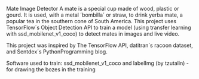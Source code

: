 Mate Image Detector
A mate is a special cup made of wood, plastic or gourd. It is used, with a metal ´bombilla´ or straw, to drink yerba mate, a popular tea in the southern cone of South America. This project uses TensorFlow´s Object Detection API to train a model (using transfer learning with ssd_mobilenet_v1_coco) to detect mates in images and live video.

This project was inspired by The TensorFlow API, datitran´s racoon dataset, and Sentdex´s PythonProgramming blog.

Software used to train:
ssd_mobilenet_v1_coco and
labelImg (by tzutalin) - for drawing the bozes in the training

